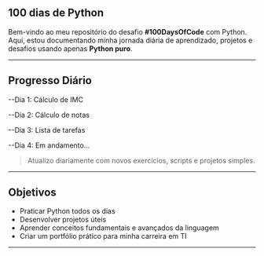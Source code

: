 ## 100 dias de Python

Bem-vindo ao meu repositório do desafio **#100DaysOfCode** com Python.  
Aqui, estou documentando minha jornada diária de aprendizado, projetos e desafios usando apenas **Python puro**.

---

## Progresso Diário

--Dia 1: Cálculo de IMC

--Dia 2: Cálculo de notas 

--Dia 3: Lista de tarefas

--Dia 4: Em andamento...

> Atualizo diariamente com novos exercícios, scripts e projetos simples.

---

## Objetivos

- Praticar Python todos os dias
- Desenvolver projetos úteis
- Aprender conceitos fundamentais e avançados da linguagem
- Criar um portfólio prático para minha carreira em TI

---

